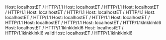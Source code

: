 
Host: localhostET / HTTP/1.1
Host: localhostET / HTTP/1.1
Host: localhostET / HTTP/1.1
Host: localhostET / HTTP/1.1
Host: localhostET / HTTP/1.1
Host: localhostET / HTTP/1.1
Host: localhostET / HTTP/1.1
Host: localhostET / HTTP/1.1
Host: localhostET / HTTP/1.1
Host: localhostET / HTTP/1.1klnkklnkl6
Host: localhostET / HTTP/1.1klnkklnkl6
Host: localhostET / HTTP/1.1klnkklnkl6
validHost: localhostET / HTTP/1.1klnkklnkl6
